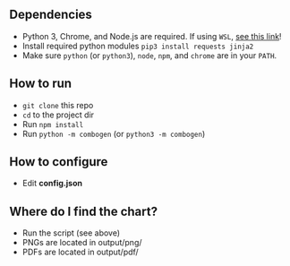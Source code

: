 ## Dependencies
- Python 3, Chrome, and Node.js are required. If using `WSL`, [see this link](https://scottspence.com/posts/use-chrome-in-ubuntu-wsl)!
- Install required python modules `pip3 install requests jinja2`
- Make sure `python` (or `python3`), `node`, `npm`, and `chrome` are in your `PATH`.

## How to run
- `git clone` this repo
- `cd` to the project dir
- Run `npm install`
- Run `python -m combogen` (or `python3 -m combogen`)

## How to configure
- Edit **config.json**

## Where do I find the chart?
- Run the script (see above)
- PNGs are located in output/png/
- PDFs are located in output/pdf/

